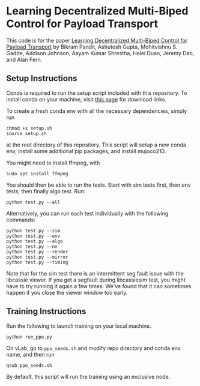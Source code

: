 # Learning Decentralized Multi-Biped Control for Payload Transport
This code is for the paper [Learning Decentralized Multi-Biped Control for Payload Transport](https://arxiv.org/abs/2406.17279) by Bikram Pandit, Ashutosh Gupta, Mohitvishnu S. Gadde, Addison Johnson, Aayam Kumar Shrestha, Helei Duan, Jeremy Dao, and Alan Fern.

## Setup Instructions
Conda is required to run the setup script included with this repository.
To install conda on your machine, visit [this page](https://www.anaconda.com/download#downloads)
for download links.

To create a fresh conda env with all the necessary dependencies, simply run
```
chmod +x setup.sh
source setup.sh
```
at the root directory of this repository. This script will setup a new conda env, install some additional pip packages, and install mujoco210.

You might need to install ffmpeg, with
```
sudo apt install ffmpeg
```

You should then be able to run the tests. Start with sim tests first, then env tests, then finally algo test. Run:
```
python test.py --all
```
Alternatively, you can run each test individually with the following commands:
```
python test.py --sim
python test.py --env
python test.py --algo
python test.py --nn
python test.py --render
python test.py --mirror
python test.py --timing
```
Note that for the sim test there is an intermittent seg fault issue with the libcassie viewer. If you get a segfault during libcassiesim test, you might have to try running it again a few times. We've found that it can sometimes happen if you close the viewer window too early.

## Training Instructions
Run the following to launch training on your local machine.
```
python run_ppo.py
```

On vLab, go to `ppo_seeds.sh` and modify repo directory and conda env name, and then run
```
qsub ppo_seeds.sh
```
By default, this script will run the training using an exclusive node.

